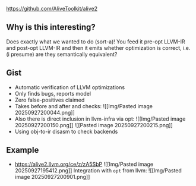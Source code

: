 https://github.com/AliveToolkit/alive2

## Why is this interesting?

Does exactly what we wanted to do (sort-a)! You feed it pre-opt LLVM-IR and post-opt LLVM-IR and then it emits whether optimization is correct, i.e. (i presume) are they semantically equivalent?
## Gist
- Automatic verification of LLVM optimizations
- Only finds bugs, reports model 
- Zero false-positives claimed
- Takes before and after and checks:
![[Img/Pasted image 20250927200044.png]]
- Also there is direct inclusion in llvm-infra via opt:
![[Img/Pasted image 20250927200150.png]]
![[Pasted image 20250927200215.png]]
- Using obj-to-ir disasm to check backends
## Example
- https://alive2.llvm.org/ce/z/zA5SbP
![[Img/Pasted image 20250927195412.png]]
Integration with `opt` from llvm:
![[Img/Pasted image 20250927200901.png]]
